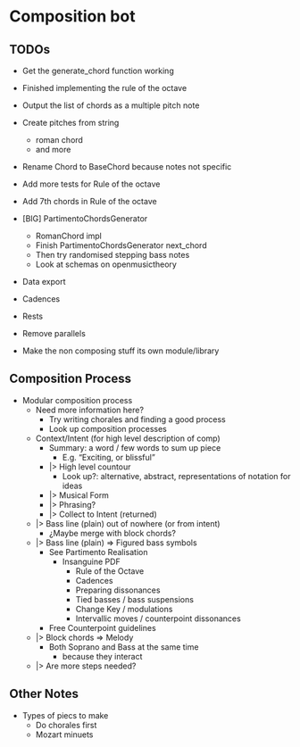 # Composition bot #

## TODOs ##

- Get the generate_chord function working
- Finished implementing the rule of the octave
- Output the list of chords as a multiple pitch note

- Create pitches from string
  - roman chord
  - and more

- Rename Chord to BaseChord because notes not specific
- Add more tests for Rule of the octave
- Add 7th chords in Rule of the octave

- [BIG] PartimentoChordsGenerator
  - RomanChord impl
  - Finish PartimentoChordsGenerator next_chord
  - Then try randomised stepping bass notes
  - Look at schemas on openmusictheory
- Data export
- Cadences
- Rests
- Remove parallels

- Make the non composing stuff its own module/library

## Composition Process ##

- Modular composition process
  - Need more information here?
    - Try writing chorales and finding a good process
    - Look up composition processes
  - Context/Intent (for high level description of comp)
    - Summary: a word / few words to sum up piece
      - E.g. “Exciting, or blissful”
    - |> High level countour
      - Look up?: alternative, abstract, representations of notation for
      ideas
    - |> Musical Form
    - |> Phrasing?
    - |> Collect to Intent (returned)
  - |> Bass line (plain) out of nowhere (or from intent)
    - ¿Maybe merge with block chords?
  - |> Bass line (plain) => Figured bass symbols
    - See Partimento Realisation
      - Insanguine PDF
        - Rule of the Octave
        - Cadences
        - Preparing dissonances
        - Tied basses / bass suspensions
        - Change Key / modulations
        - Intervallic moves / counterpoint dissonances
    - Free Counterpoint guidelines
  - |> Block chords => Melody
    - Both Soprano and Bass at the same time
      - because they interact
  - |> Are more steps needed?

## Other Notes ##

- Types of piecs to make
  - Do chorales first
  - Mozart minuets

